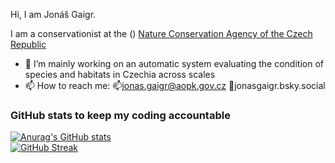 Hi, I am Jonáš Gaigr.

I am a conservationist at the () <a href="https://www.aopk.gov.cz">Nature Conservation Agency of the Czech Republic</a>

- 🔭 I’m mainly working on an automatic system evaluating the condition of species and habitats in Czechia across scales
- 📫 How to reach me: 📫jonas.gaigr@aopk.gov.cz 🦋jonasgaigr.bsky.social

### GitHub stats to keep my coding accountable
[![Anurag's GitHub stats](https://github-readme-stats.vercel.app/api?username=jonasgaigr)](https://github.com/anuraghazra/github-readme-stats)
<br>
[![GitHub Streak](https://streak-stats.demolab.com/?user=DenverCoder1)](https://git.io/streak-stats)
<!--
**jonasgaigr/jonasgaigr** is a ✨ _special_ ✨ repository because its `README.md` (this file) appears on your GitHub profile.

Here are some ideas to get you started:


- 🌱 I’m currently learning ...
- 👯 I’m looking to collaborate on ...
- 🤔 I’m looking for help with ...
- 💬 Ask me about ...

- ⚡ Fun fact: ...
-->
